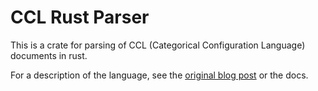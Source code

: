 CCL Rust Parser
===============

This is a crate for parsing of CCL (Categorical Configuration Language) documents in rust.

For a description of the language, see the [original blog post](https://chshersh.com/blog/2025-01-06-the-most-elegant-configuration-language.html) or the docs.
